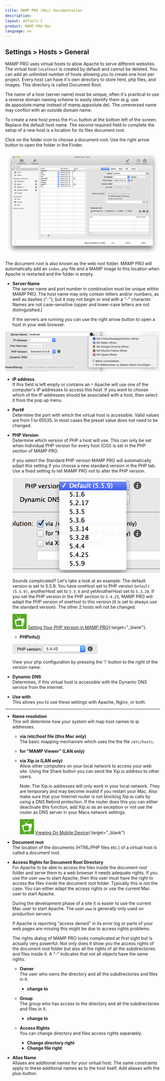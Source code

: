 ```yaml
---
title: MAMP PRO (Mac) Documentation
description: 
layout: default-2
product: MAMP PRO Mac
language: en
---
```


## Settings > Hosts > General

MAMP PRO uses virtual hosts to allow Apache to serve different websites. The virtual host `localhost` is created by default and cannot be deleted. You can add an unlimited number of hosts allowing you to create one host per project. Every host can have it's own directory to store html, php files, and images. This directory is called Document Root.

The name of a host (server name) must be unique, often it's practical to use a reverse domain naming scheme to easily identify them (e.g. use de.appsolute.mamp instead of mamp.appsolute.de). The unreversed name may conflict with an outside domain name.

To create a new host press the `Plus` button at the bottom left of the screen. Replace the default host name. The second required field to complete the setup of a new host is a location for its files document root.

Click on the folder icon to choose a document root. Use the right arrow button to open the folder in the Finder.

![MAMP](General.png)

The document root is also known as the web root folder. MAMP PRO will automatically add an `index.php` file and a MAMP image to this location when Apache is restarted and the folder is empty.

*  **Server Name**  
   The server name and port number in combination must be unique within MAMP PRO.
   The host name may only contain letters and/or numbers, as well as dashes ("-");
   but it may not begin or end with a "-" character.
   Names are not case-sensitive (upper and lower-case letters are not distinguished.)

   If the servers are running you can use the right arrow button to open a host in your web browser.

  ![MAMP](Browsers.png)

*  **IP address**  
   If this field is left empty or contains an `*` Apache will use one of the computer's IP addresses to access this host.
   If you want to choose which of the IP addresses should be associated with a host, then select it from the pop up menu.

*  **Port#**  
   Determine the port with which the virtual host is accessible. Valid values are from 1 to 65535.
   In most cases the preset value does not need to be changed.

*  **PHP Version**  
   Determine which version of PHP a host will use. This can only be set when Individual PHP version
   for every host (CGI) is set in the PHP section of MAMP PRO.

   If you select the Standard PHP version MAMP PRO will automatically adapt this setting if you choose
   a new standard version in the PHP tab. Use a fixed setting to tell MAMP PRO not to alter the PHP version.
   
      ![MAMP](PHP.png)

   Sounds complicated? Let's take a look at an example: The default version is set to 5.5.9. You have oneHost
   set to PHP version `Default (5.5.9)`, anotherHost set to `5.5.9` and yetAnotherHost set to `5.3.28`.
   If you set the PHP version in the PHP section to `5.4.25`, MAMP PRO will adapt the PHP version of oneHost
   to this version (it is set to always use the standard version). The other 2 hosts will not be changed.
  
     ![MAMP](../../../Videos/MAMPtv.png) [Setting Your PHP Version in MAMP    PRO](https://www.youtube.com/watch?v=fsOWq9k_OAc){:target="_blank"}.

      *  **PHPInfo()**
      
      ![MAMP](php.ini.png)
      
      View your php configuration by pressing the 'i' button to the right of the version name.
      
*  **Dynamic DNS**  
   Determines, if this virtual host is accessible with the Dynamic DNS service from the internet.

*  **Use with**  
   This allows you to use these settings with Apache, Nginx, or both.

---

*  **Name resolution**  
   This will determine how your system will map host names to ip addresses.

    *  **via /etc/host file (this Mac only)**  
       The basic mapping mechanism which uses the the file `/etc/hosts`.

    *  **for "MAMP Viewer" (LAN only)**  

    *  **via Xip.io (LAN only)**  
       Allow other computers on your local network to access your web site.
       Using the Share button you can send the Xip.io address to other users.
      
         <div class="alert" role="alert">
         Note: The Xip.io addresses will only work in your local network. They are temporary and may become invalid
         if you restart your Mac. Also make sure that your Internet router is not blocking Xip.io calls by using a DNS               Rebind protection. If the router does this you can either deactivate this function, add Xip.io as an exception or           not use the router as DNS server in your Macs network settings.
         </div>
      
         ![MAMP](../../../Videos/MAMPtv.png) [Viewing On Mobile                             Device](https://www.youtube.com/watch?v=sYHPYCDvU1Q){:target="_blank"}

*  **Document root**  
   The location of the documents (HTML/PHP files etc.) of a virtual host is called a document root.

*  **Access Rights for Document Root Directory**  
   For Apache to be able to access the files inside the document root folder and serve them to a web browser it needs adequate rights.
   If you use the user `www` to start Apache, then this user must have the right to access the files inside the document root folder.
   Typically this is not the case. You can either adapt the access rights or use the current Mac user to start Apache.

   During the development phase of a site it is easier to use the current Mac user to start Apache.
   The user `www` is generally only used on production servers.

   If Apache is reporting "access denied" in its error log or parts of your web pages are missing this might be due to
   access rights problems.

   The rights dialog of MAMP PRO looks complicated at first sight but is actually very powerful. Not only does it show you
   the access rights of the document root folder but also all the rights of all the subdirectories and files inside it.
   A "-" indicates that not all objects have the same rights.

    *  **Owner**  
       The user who owns the directory and all the subdirectories and files in it.
       *  **change to**  

    *  **Group**  
       The group who has access to the directory and all the subdirectories and files in it.
       *  **change to**  

    *  **Access Rights**  
       You can change directory and files access rights separately.
       *  **Change directory right**
       *  **Change file right**  

*  **Alias Name**  
   Aliases are additional names for your virtual host. The same constraints apply to these additional names as to the host itself.
   Add aliases with the plus-button.
